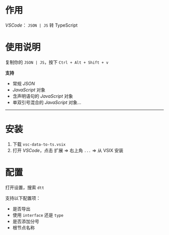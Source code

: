 # 作用

*VSCode*： `JSON | JS` 转 TypeScript

# 使用说明

复制你的 `JSON | JS`，按下 `Ctrl + Alt + Shift + v`  

**支持**
- 常规 *JSON*
- *JavaScript* 对象
- 含声明语句的 *JavaScript* 对象
- 单双引号混合的 *JavaScript* 对象...

---

# 安装

1. 下载 `vsc-data-to-ts.vsix`
2. 打开 *VSCode*，点击 扩展 => 右上角 `...` => 从 VSIX 安装


# 配置

打开设置，搜索 `dtt`

支持以下配置项：
- 是否导出
- 使用 `interface` 还是 `type`
- 是否添加分号
- 根节点名称